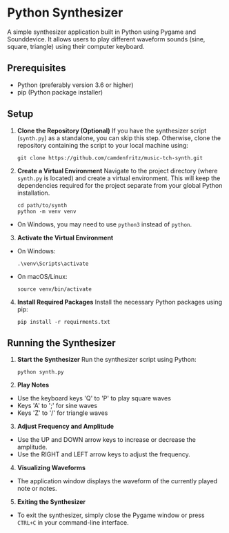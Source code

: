 # Python Synthesizer

A simple synthesizer application built in Python using Pygame and Sounddevice. It allows users to play different waveform sounds (sine, square, triangle) using their computer keyboard.

## Prerequisites

- Python (preferably version 3.6 or higher)
- pip (Python package installer)

## Setup

1. **Clone the Repository (Optional)**
   If you have the synthesizer script (`synth.py`) as a standalone, you can skip this step. Otherwise, clone the repository containing the script to your local machine using:

   `git clone https://github.com/camdenfritz/music-tch-synth.git`

2. **Create a Virtual Environment**
   Navigate to the project directory (where `synth.py` is located) and create a virtual environment. This will keep the dependencies required for the project separate from your global Python installation.

   ```
   cd path/to/synth
   python -m venv venv
   ```

- On Windows, you may need to use `python3` instead of `python`.

3. **Activate the Virtual Environment**

- On Windows:
  ```
  .\venv\Scripts\activate
  ```
- On macOS/Linux:
  ```
  source venv/bin/activate
  ```

4. **Install Required Packages**
   Install the necessary Python packages using pip:

   `pip install -r requirments.txt`

## Running the Synthesizer

1. **Start the Synthesizer**
   Run the synthesizer script using Python:

   `python synth.py`

2. **Play Notes**

- Use the keyboard keys 'Q' to 'P' to play square waves
- Keys 'A' to ';' for sine waves
- Keys 'Z' to '/' for triangle waves

3. **Adjust Frequency and Amplitude**

- Use the UP and DOWN arrow keys to increase or decrease the amplitude.
- Use the RIGHT and LEFT arrow keys to adjust the frequency.

4. **Visualizing Waveforms**

- The application window displays the waveform of the currently played note or notes.

5. **Exiting the Synthesizer**

- To exit the synthesizer, simply close the Pygame window or press `CTRL+C` in your command-line interface.
